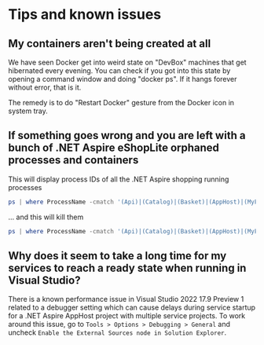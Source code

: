 # Tips and known issues

## My containers aren't being created at all

We have seen Docker get into weird state on "DevBox" machines that get hibernated every evening. You can check if you got into this state by opening a command window and doing "docker ps". If it hangs forever without error, that is it.

The remedy is to do "Restart Docker" gesture from the Docker icon in system tray.

## If something goes wrong and you are left with a bunch of .NET Aspire eShopLite orphaned processes and containers

This will display process IDs of all the .NET Aspire shopping running processes

```ps1
ps | where ProcessName -cmatch '(Api)|(Catalog)|(Basket)|(AppHost)|(MyFrontend)|(OrderProcessor)' | % {Write-Output $_.Id }
```

… and this will kill them

```ps1
ps | where ProcessName -cmatch '(Api)|(Catalog)|(Basket)|(AppHost)|(MyFrontend)|(OrderProcessor)' | % {Write-Output $_.Id; kill $_.Id }
```

## Why does it seem to take a long time for my services to reach a ready state when running in Visual Studio?

There is a known performance issue in Visual Studio 2022 17.9 Preview 1 related to a debugger setting which can cause delays during service startup for a .NET Aspire AppHost project with multiple service projects. To work around this issue, go to `Tools > Options > Debugging > General` and uncheck `Enable the External Sources node in Solution Explorer`.
